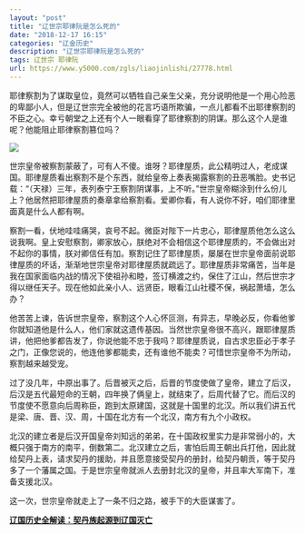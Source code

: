 ```yaml
---
layout: "post"
title: "辽世宗耶律阮是怎么死的"
date: "2018-12-17 16:15"
categories: "辽金历史"
description: "辽世宗耶律阮是怎么死的"
tags: 辽世宗 耶律阮
url: https://www.y5000.com/zgls/liaojinlishi/27778.html
---
```






耶律察割为了谋取皇位，竟然可以牺牲自己亲生父亲，充分说明他是一个用心险恶的卑鄙小人，但是辽世宗完全被他的花言巧语所欺骗，一点儿都看不出耶律察割的不臣之心。幸亏朝堂之上还有个人一眼看穿了耶律察割的阴谋。那么这个人是谁呢？他能阻止耶律察割篡位吗？

![](https://img.y5000.com/uploads/allimg/180118/8-1P11Q03019396.jpg)

世宗皇帝被察割蒙蔽了，可有人不傻。谁呀？耶律屋质，此公精明过人，老成谋国。耶律屋质看出察割不是个东西，就给皇帝上奏表揭露察割的丑恶嘴脸。史书记载：“（天禄）三年，表列泰宁王察割阴谋事，上不听。”世宗皇帝糊涂到什么份儿上？他居然把耶律屋质的奏章拿给察割看。爱卿你看，有人说你不好，咱们耶律里面真是什么人都有啊。

察割一看，伏地哇哇痛哭，哀号不起。微臣对陛下一片忠心，耶律屋质他怎么这么说我啊。皇上安慰察割，卿家放心，朕绝对不会相信这个耶律屋质的，不会做出对不起你的事情，朕对卿信任有加。察割记住了耶律屋质，屡屡在世宗皇帝面前说耶律屋质的坏话，渐渐地世宗皇帝对耶律屋质就疏远了。耶律屋质非常痛苦，当年是我在国家面临内战的情况下使祖孙和睦，签订横渡之约，保住了江山，然后世宗才得以继任天子。现在他如此亲小人、远贤臣，眼看江山社稷不保，祸起萧墙，怎么办？

他苦苦上谏，告诉世宗皇帝，察割这个人心怀叵测，有异志，早晚必反，你看他爹你就知道他是什么人，他们家就这遗传基因。当然世宗皇帝很不高兴，跟耶律屋质讲，他把他爹都告发了，你说他能不忠于我吗？耶律屋质说，自古求忠臣必于孝子之门，正像您说的，他连他爹都能卖，还有谁他不能卖？可惜世宗皇帝不为所动，察割越来越受宠。

过了没几年，中原出事了。后晋被灭之后，后晋的节度使做了皇帝，建立了后汉，后汉是五代最短命的王朝，四年换了俩皇上，就结束了，后周代替了它。而后汉的节度使不愿意向后周称臣，跑到太原建国，这就是十国里的北汉。所以我们讲五代是梁、唐、晋、汉、周，十国在北方有一个北汉，南方有九个小政权。

北汉的建立者是后汉开国皇帝刘知远的弟弟，在十国政权里实力是非常弱小的，大概只强于南方的南平，倒数第二。北汉建立之后，害怕后周王朝出兵打他，因此就给契丹上表，请求契丹的援助，并且愿意接受契丹的册封，给契丹朝贡，等于契丹多了一个藩属之国。于是世宗皇帝就派人去册封北汉的皇帝，并且率大军南下，准备支援北汉。

这一次，世宗皇帝就走上了一条不归之路，被手下的大臣谋害了。

**[辽国历史全解读：契丹族起源到辽国灭亡](https://www.y5000.com/zgls/liaojinlishi/2018/0118/27796.html)**
